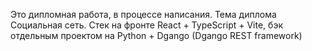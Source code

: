 
Это дипломная работа, в процессе написания. Тема диплома Социальная сеть. Стек на фронте React + TypeScript + Vite, бэк отдельным проектом на Python + Dgango (Dgango REST framework)
```
